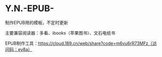 # Y.N.-EPUB-
制作EPUB用的模板，不定时更新

主要兼容阅读器：多看、ibooks（苹果图书）、文石电纸书

EPUB制作工具：https://cloud.189.cn/web/share?code=m6vu6rR73MFz（访问码：ey8a）
